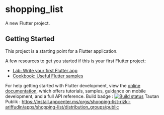 # shopping_list

A new Flutter project.

## Getting Started

This project is a starting point for a Flutter application.

A few resources to get you started if this is your first Flutter project:

- [Lab: Write your first Flutter app](https://docs.flutter.dev/get-started/codelab)
- [Cookbook: Useful Flutter samples](https://docs.flutter.dev/cookbook)

For help getting started with Flutter development, view the
[online documentation](https://docs.flutter.dev/), which offers tutorials,
samples, guidance on mobile development, and a full API reference.
Build badge     :   [![Build status](https://build.appcenter.ms/v0.1/apps/a1024d51-7f0d-42c7-8b03-47124a1f9846/branches/main/badge)](https://appcenter.ms)
Tautan Publik   :   https://install.appcenter.ms/orgs/shopping-list-rizki-ariffudin/apps/shopping-list/distribution_groups/public